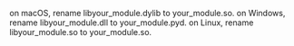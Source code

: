 

on macOS, rename libyour_module.dylib to your_module.so.
on Windows, rename libyour_module.dll to your_module.pyd.
on Linux, rename libyour_module.so to your_module.so.